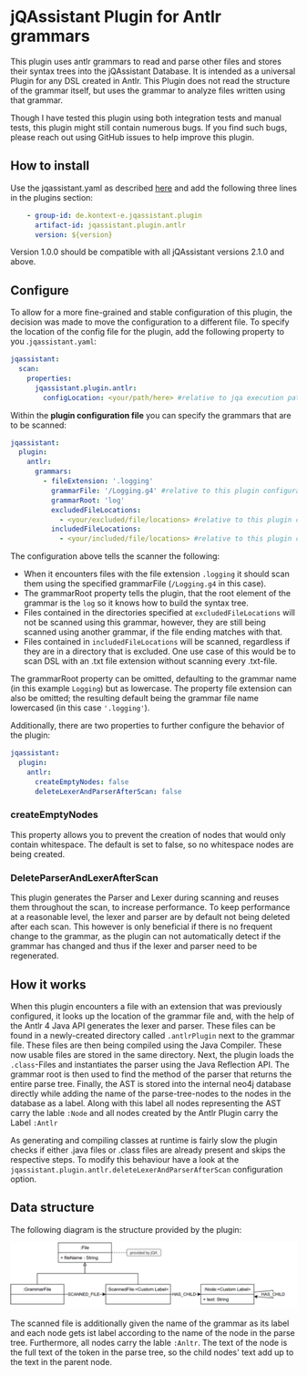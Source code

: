 # jQAssistant Plugin for Antlr grammars

This plugin uses antlr grammars to read and parse other files and stores their syntax trees into the jQAssistant Database. It is intended as a universal Plugin for any DSL created in Antlr. This Plugin does not read the structure of the grammar itself, but uses the grammar to analyze files written using that grammar.

Though I have tested this plugin using both integration tests and manual tests, this plugin might still contain numerous bugs. 
If you find such bugs, please reach out using GitHub issues to help improve this plugin.

## How to install

Use the jqassistant.yaml as described [here](https://jqassistant.github.io/jqassistant/current/)
and add the following three lines in the plugins section:

```yaml
    - group-id: de.kontext-e.jqassistant.plugin
      artifact-id: jqassistant.plugin.antlr
      version: ${version}
```
Version 1.0.0 should be compatible with all jQAssistant versions 2.1.0 and above.

## Configure

To allow for a more fine-grained and stable configuration of this plugin, the decision was made to  move the configuration to a different file. 
To specify the location of the config file for the plugin, add the following property to you .``jqassistant.yaml``:

```yaml
jqassistant:
  scan:
    properties:
      jqassistant.plugin.antlr:
        configLocation: <your/path/here> #relative to jqa execution path
```

Within the **plugin configuration file** you can specify the grammars that are to be scanned:
```yaml
jqassistant:
  plugin:
    antlr:
      grammars:
        - fileExtension: '.logging'
          grammarFile: '/Logging.g4' #relative to this plugin configuration file
          grammarRoot: 'log'
          excludedFileLocations:
            - <your/excluded/file/locations> #relative to this plugin configuration file
          includedFileLocations:
            - <your/included/file/locations> #relative to this plugin configuration file
```

The configuration above tells the scanner the following:
- When it encounters files with the file extension `.logging` it should scan them using the specified grammarFile (``/Logging.g4`` in this case).  
- The grammarRoot property tells the plugin, that the root element of the grammar is the `log` so it knows how to build the syntax tree.
- Files contained in the directories specified at `excludedFileLocations` will not be scanned using this grammar, however, they are still being scanned using another grammar, if the file ending matches with that.
- Files contained in ``includedFileLocations`` will be scanned, regardless if they are in a directory that is excluded. One use case of this would be to scan DSL with an .txt file extension without scanning every .txt-file.

The grammarRoot property can be omitted, defaulting to the grammar name (in this example `Logging`) but as lowercase. 
The property file extension can also be omitted; the resulting default being the grammar file name lowercased (in this case ``'.logging'``).

Additionally, there are two properties to further configure the behavior of the plugin:

````yaml
jqassistant:
  plugin:
    antlr:
      createEmptyNodes: false
      deleteLexerAndParserAfterScan: false
````

### createEmptyNodes
This property allows you to prevent the creation of nodes that would only contain whitespace. The default is set to false, so no whitespace nodes are being created.

### DeleteParserAndLexerAfterScan
This plugin generates the Parser and Lexer during scanning and reuses them throughout the scan, to increase performance. 
To keep performance at a reasonable level, the lexer and parser are by default not being deleted after each scan. 
This however is only beneficial if there is no frequent change to the grammar, as the plugin can not automatically detect if the grammar has changed and thus if the lexer and parser need to be regenerated.

## How it works

When this plugin encounters a file with an extension that was previously configured, it looks up the location of the grammar file and, with the help of the Antlr 4 Java API generates the lexer and parser.
These files can be found in a newly-created directory called ``.antlrPlugin`` next to the grammar file. 
These files are then being compiled using the Java Compiler. These now usable files are stored in the same directory. 
Next, the plugin loads the ``.class``-Files and instantiates the parser using the Java Reflection API. 
The grammar root is then used to find the method of the parser that returns the entire parse tree.
Finally, the AST is stored into the internal neo4j database directly while adding the name of the parse-tree-nodes to the nodes in the database as a label. 
Along with this label all nodes representing the AST carry the lable ``:Node`` and all nodes created by the Antlr Plugin carry the Label ``:Antlr``

As generating and compiling classes at runtime is fairly slow the plugin checks if either .java files or .class files are already present and skips the respective steps. To modify this behaviour have a look at the ```jqassistant.plugin.antlr.deleteLexerAndParserAfterScan``` configuration option.

## Data structure

The following diagram is the structure provided by the plugin:

![](Antlr.png)

The scanned file is additionally given the name of the grammar as its label and each node gets ist label according to the name of the node in the parse tree. Furthermore, all nodes carry the lable ``:Anltr``. The text of the node is the full text of the token in the parse tree, so the child nodes' text add up to the text in the parent node.  